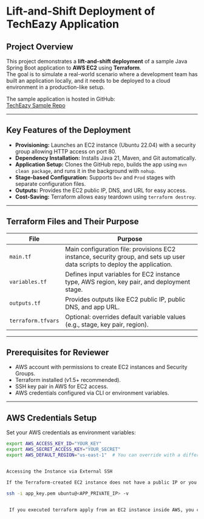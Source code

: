 # Lift-and-Shift Deployment of TechEazy Application

## **Project Overview**
This project demonstrates a **lift-and-shift deployment** of a sample Java Spring Boot application to **AWS EC2** using **Terraform**.  
The goal is to simulate a real-world scenario where a development team has built an application locally, and it needs to be deployed to a cloud environment in a production-like setup.

The sample application is hosted in GitHub:  
[TechEazy Sample Repo](https://github.com/Trainings-TechEazy/test-repo-for-devops)

---

## **Key Features of the Deployment**

- **Provisioning:** Launches an EC2 instance (Ubuntu 22.04) with a security group allowing HTTP access on port 80.  
- **Dependency Installation:** Installs Java 21, Maven, and Git automatically.  
- **Application Setup:** Clones the GitHub repo, builds the app using `mvn clean package`, and runs it in the background with `nohup`.  
- **Stage-based Configuration:** Supports `Dev` and `Prod` stages with separate configuration files.  
- **Outputs:** Provides the EC2 public IP, DNS, and URL for easy access.  
- **Cost-Saving:** Terraform allows easy teardown using `terraform destroy`.

---

## **Terraform Files and Their Purpose**

| File               | Purpose |
|-------------------|---------|
| `main.tf`          | Main configuration file: provisions EC2 instance, security group, and sets up user data scripts to deploy the application. |
| `variables.tf`     | Defines input variables for EC2 instance type, AWS region, key pair, and deployment stage. |
| `outputs.tf`       | Provides outputs like EC2 public IP, public DNS, and app URL. |
| `terraform.tfvars` | Optional: overrides default variable values (e.g., stage, key pair, region). |

---

## **Prerequisites for Reviewer**

- AWS account with permissions to create EC2 instances and Security Groups.  
- Terraform installed (v1.5+ recommended).  
- SSH key pair in AWS for EC2 access.  
- AWS credentials configured via CLI or environment variables.

---

## **AWS Credentials Setup**

Set your AWS credentials as environment variables:

```bash
export AWS_ACCESS_KEY_ID="YOUR_KEY"
export AWS_SECRET_ACCESS_KEY="YOUR_SECRET"
export AWS_DEFAULT_REGION="us-east-1"  # You can override with a different region.


Accessing the Instance via External SSH

If the Terraform-created EC2 instance does not have a public IP or you cannot connect directly, you can still access it using external SSH through another EC2 instance (bastion/jump host) in the same VPC.

ssh -i app_key.pem ubuntu@<APP_PRIVATE_IP> -v


 If you executed terraform apply from an EC2 instance inside AWS, you can also use that machine to SSH into the Terraform-created instance using its private IP.


